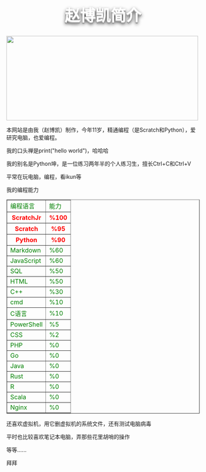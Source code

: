 <html>
<head>
  <meta charset="utf-8">
  <title>赵博凯简介</title>
  <link rel="stylesheet" href="草稿.css">
  <style>
      h1 {
          text-align: center;
          font-size: 40px;
          color: white;
          text-shadow: 0px 1px 0px #c0c0c0,
          0px 2px 0px #b0b0b0,
          0px 3px 0px #a0a0a0,
          0px 4px 0px #909090,
          0px 5px 10px rgba(0, 0, 0, .9);
      }

      p {
          font-size: 20px;
          color: yellow
      }

      td {
          color: green
      }

      th {
          color: red
      }
  </style>
</head>
<body>
<h1>赵博凯简介</h1>
<img src="https://zhaobokai341.github.io/zhaobokaiiscoming.jpg" width=500 height=220>
<p>本网站是由我（赵博凯）制作，今年11岁，精通编程（是Scratch和Python），爱研究电脑，也爱编程。</p>
<p>我的口头禅是print("hello world")，哈哈哈</p>
<p>我的别名是Python坤，是一位练习两年半的个人练习生，擅长Ctrl+C和Ctrl+V</p>
<p>平常在玩电脑，编程，看ikun等</p>
<p>我的编程能力</p>
<table border="1">
  <tr>
    <td>编程语言</td>
    <td>能力</td>
  </tr>
  <tr>
    <th>ScratchJr</th>
    <th>%100</th>
  </tr>
  <tr>
    <th>Scratch</th>
    <th>%95</th>
  </tr>
  <tr>
    <th>Python</th>
    <th>%90</th>
  </tr>
  <tr>
    <td>Markdown</td>
    <td>%60</td>
  </tr>
  <tr>
    <td>JavaScript</td>
    <td>%60</td>
  </tr>
  <tr>
    <td>SQL</td>
    <td>%50</td>
  </tr>
  <tr>
    <td>HTML</td>
    <td>%50</td>
  </tr>
  <tr>
    <td>C++</td>
    <td>%30</td>
  </tr>
  <tr>
    <td>cmd</td>
    <td>%10</td>
  </tr>
  <tr>
    <td>C语言</td>
    <td>%10</td>
  </tr>
  <tr>
    <td>PowerShell</td>
    <td>%5</td>
  </tr>
  <tr>
    <td>CSS</td>
    <td>%2</td>
  </tr>
  <tr>
    <td>PHP</td>
    <td>%0</td>
  </tr>
  <tr>
    <td>Go</td>
    <td>%0</td>
  </tr>
  <tr>
    <td>Java</td>
    <td>%0</td>
  </tr>
  <tr>
    <td>Rust</td>
    <td>%0</td>
  </tr>
  <tr>
    <td>R</td>
    <td>%0</td>
  </tr>
  <tr>
    <td>Scala</td>
    <td>%0</td>
  </tr>
  <tr>
    <td>Nginx</td>
    <td>%0</td>
  </tr>
</table>
<p>还喜欢虚拟机，用它删虚拟机的系统文件，还有测试电脑病毒</p>
<p>平时也比较喜欢笔记本电脑，弄那些花里胡哨的操作</p>
<p>等等......</p>
<p>拜拜</p>
</body>
</html>
